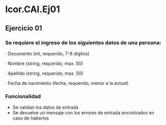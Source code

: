 # lcor.CAI.Ej01

## Ejercicio 01

### Se requiere el ingreso de los siguientes datos de una persona:

· Documento (int, requerido, 7-8 dígitos)

· Nombre (string, requerido, max. 50)

· Apellido (string, requerido, max. 50)

· Fecha de nacimiento (fecha, requerido, menor a la actual) 

### Funcionalidad
- Se validan los datos de entrada
- Se devuelve un mensaje con los errores de entrada encontrados en caso de haberlos
